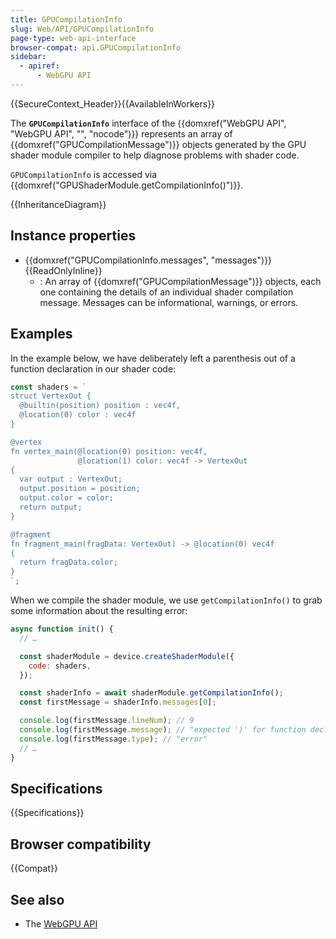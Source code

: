 ```yaml
---
title: GPUCompilationInfo
slug: Web/API/GPUCompilationInfo
page-type: web-api-interface
browser-compat: api.GPUCompilationInfo
sidebar:
  - apiref:
      - WebGPU API
---
```


{{SecureContext_Header}}{{AvailableInWorkers}}

The **`GPUCompilationInfo`** interface of the {{domxref("WebGPU API", "WebGPU API", "", "nocode")}} represents an array of {{domxref("GPUCompilationMessage")}} objects generated by the GPU shader module compiler to help diagnose problems with shader code.

`GPUCompilationInfo` is accessed via {{domxref("GPUShaderModule.getCompilationInfo()")}}.

{{InheritanceDiagram}}

## Instance properties

- {{domxref("GPUCompilationInfo.messages", "messages")}} {{ReadOnlyInline}}
  - : An array of {{domxref("GPUCompilationMessage")}} objects, each one containing the details of an individual shader compilation message. Messages can be informational, warnings, or errors.

## Examples

In the example below, we have deliberately left a parenthesis out of a function declaration in our shader code:

```js
const shaders = `
struct VertexOut {
  @builtin(position) position : vec4f,
  @location(0) color : vec4f
}

@vertex
fn vertex_main(@location(0) position: vec4f,
               @location(1) color: vec4f -> VertexOut
{
  var output : VertexOut;
  output.position = position;
  output.color = color;
  return output;
}

@fragment
fn fragment_main(fragData: VertexOut) -> @location(0) vec4f
{
  return fragData.color;
}
`;
```

When we compile the shader module, we use `getCompilationInfo()` to grab some information about the resulting error:

```js
async function init() {
  // …

  const shaderModule = device.createShaderModule({
    code: shaders,
  });

  const shaderInfo = await shaderModule.getCompilationInfo();
  const firstMessage = shaderInfo.messages[0];

  console.log(firstMessage.lineNum); // 9
  console.log(firstMessage.message); // "expected ')' for function declaration"
  console.log(firstMessage.type); // "error"
  // …
}
```

## Specifications

{{Specifications}}

## Browser compatibility

{{Compat}}

## See also

- The [WebGPU API](/en-US/docs/Web/API/WebGPU_API)
